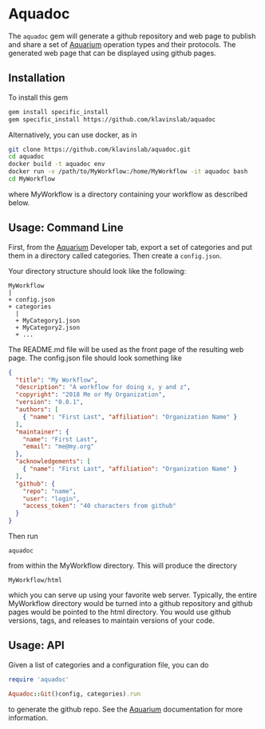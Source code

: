 # Aquadoc

The `aquadoc` gem will generate a github repository and web page to publish and share a set of [Aquarium](http://klavinslab.org/aquarium) operation types and their protocols.
The generated web page that can be displayed using github pages.

## Installation

To install this gem

```bash
gem install specific_install
gem specific_install https://github.com/klavinslab/aquadoc
```

Alternatively, you can use docker, as in

```bash
git clone https://github.com/klavinslab/aquadoc.git
cd aquadoc
docker build -t aquadoc env
docker run -v /path/to/MyWorkflow:/home/MyWorkflow -it aquadoc bash
cd MyWorkflow
```

where MyWorkflow is a directory containing your workflow as described below.

## Usage: Command Line

First, from the [Aquarium](http://klavinslab.org/aquarium) Developer tab,
export a set of categories and put them in a directory called categories.
Then create a `config.json`.

Your directory structure should look like the following:

    MyWorkflow
    |
    + config.json
    + categories
      |
      + MyCategory1.json
      + MyCategory2.json
      + ...

The README.md file will be used as the front page of the resulting web page.
The config.json file should look something like

```json
{
  "title": "My Workflow",
  "description": "A workflow for doing x, y and z",
  "copyright": "2018 Me or My Organization",
  "version": "0.0.1",
  "authors": [
    { "name": "First Last", "affiliation": "Organization Name" }
  ],
  "maintainer": {
    "name": "First Last",
    "email": "me@my.org"
  },
  "acknowledgements": [
    { "name": "First Last", "affiliation": "Organization Name" }
  ],
  "github": {
    "repo": "name",
    "user": "login",
    "access_token": "40 characters from github"
  }
}
```

Then run

    aquadoc

from within the MyWorkflow directory. This will produce the directory

    MyWorkflow/html

which you can serve up using your favorite web server.
Typically, the entire MyWorkflow directory would be turned into a github repository and github pages would be pointed to the html directory.
You would use github versions, tags, and releases to maintain versions of your code.

## Usage: API

Given a list of categories and a configuration file, you can do

```ruby
require 'aquadoc'

Aquadoc::Git()config, categories).run
```

to generate the github repo.
See the [Aquarium](http://klavinslab.org/aquarium) documentation for more information.
